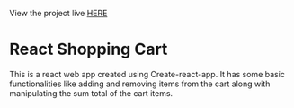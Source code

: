 View the project live [HERE](https://deepgosalia1.github.io/ShoppingCart/)

# React Shopping Cart

This is a react web app created using Create-react-app. It has some basic functionalities like adding and removing items from the cart along with manipulating the sum total of the cart items.

